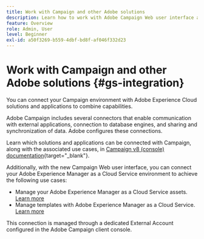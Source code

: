 ```yaml
---
title: Work with Campaign and other Adobe solutions
description: Learn how to work with Adobe Campaign Web user interface and Adobe Experience Cloud solutions and apps
feature: Overview
role: Admin, User
level: Beginner
exl-id: a50f3269-b559-4dbf-bd8f-af046f332d23
---
```


# Work with Campaign and other Adobe solutions {#gs-integration}

You can connect your Campaign environment with Adobe Experience Cloud solutions and applications to combine capabilities.

Adobe Campaign includes several connectors that enable communication with external applications, connection to database engines, and sharing and synchronization of data. Adobe configures these connections.

Learn which solutions and applications can be connected with Campaign, along with the associated use cases, in [Campaign v8 (console) documentation](https://experienceleague.adobe.com/docs/campaign/campaign-v8/connect/integration.html){target="_blank"}.

Additionally, with the new Campaign Web user interface, you can connect your Adobe Experience Manager as a Cloud Service environment to achieve the following use cases:

* Manage your Adobe Experience Manager as a Cloud Service assets. [Learn more](aem-assets.md)
* Manage templates with Adobe Experience Manager as a Cloud Service. [Learn more](aem-content.md)

This connection is managed through a dedicated External Account configured in the Adobe Campaign client console.
